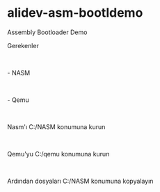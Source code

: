 # alidev-asm-bootldemo
Assembly Bootloader Demo
<p>Gerekenler</p><br>
<p>- NASM</p><br>
<p>- Qemu</p><br>
<p>Nasm'ı C:/NASM konumuna kurun</p><br>
<p>Qemu'yu C:/qemu konumuna kurun</p><br>
<p>Ardından dosyaları C:/NASM konumuna kopyalayın</p><br>
